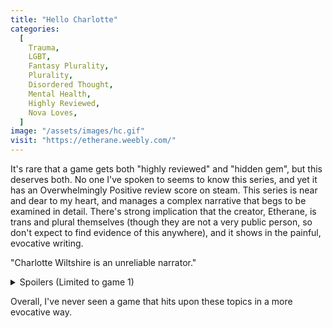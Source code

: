 ```yaml
---
title: "Hello Charlotte"
categories:
  [
    Trauma,
    LGBT,
    Fantasy Plurality,
    Plurality,
    Disordered Thought,
    Mental Health,
    Highly Reviewed,
    Nova Loves,
  ]
image: "/assets/images/hc.gif"
visit: "https://etherane.weebly.com/"
---
```


It's rare that a game gets both "highly reviewed" and "hidden gem", but this deserves both. No one I've spoken to seems to know this series, and yet it has an Overwhelmingly Positive review score on steam. This series is near and dear to my heart, and manages a complex narrative that begs to be examined in detail. There's strong implication that the creator, Etherane, is trans and plural themselves (though they are not a very public person, so don't expect to find evidence of this anywhere), and it shows in the painful, evocative writing.

"Charlotte Wiltshire is an unreliable narrator."

<details><summary>Spoilers (Limited to game 1)</summary>The first game begins as a surreal exploration game similar to Yume Nikki. The main character, Charlotte Wiltshire, is implied to have Schizophrenia and, at the end of the first game, is possessed by the spirit of an "Oracle", a Godlike figure. The following games in the series add additional layers of unreliable narration and complexity, turning the series into a painful tale of a mentally ill transgirl, and an intense interrogation of the player.</details>

Overall, I've never seen a game that hits upon these topics in a more evocative way.
